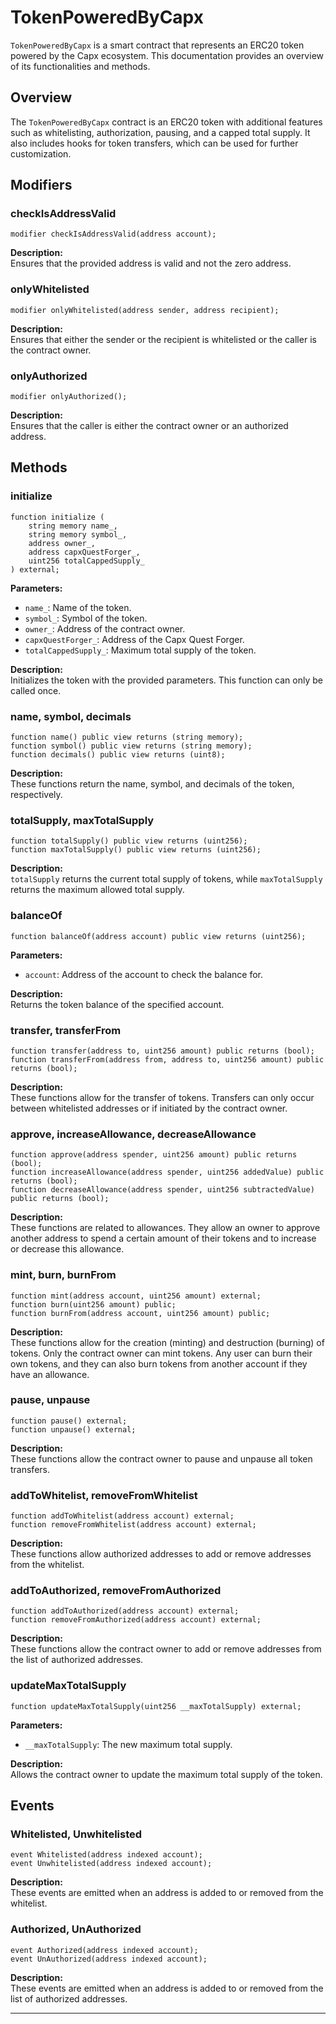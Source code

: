 
# TokenPoweredByCapx

`TokenPoweredByCapx` is a smart contract that represents an ERC20 token powered by the Capx ecosystem. This documentation provides an overview of its functionalities and methods.

## Overview

The `TokenPoweredByCapx` contract is an ERC20 token with additional features such as whitelisting, authorization, pausing, and a capped total supply. It also includes hooks for token transfers, which can be used for further customization.

## Modifiers

### checkIsAddressValid

```solidity
modifier checkIsAddressValid(address account);
```

**Description:**  
Ensures that the provided address is valid and not the zero address.

### onlyWhitelisted

```solidity
modifier onlyWhitelisted(address sender, address recipient);
```

**Description:**  
Ensures that either the sender or the recipient is whitelisted or the caller is the contract owner.

### onlyAuthorized

```solidity
modifier onlyAuthorized();
```

**Description:**  
Ensures that the caller is either the contract owner or an authorized address.

## Methods

### initialize

```solidity
function initialize (
    string memory name_, 
    string memory symbol_,
    address owner_,
    address capxQuestForger_,
    uint256 totalCappedSupply_
) external;
```

**Parameters:**
- `name_`: Name of the token.
- `symbol_`: Symbol of the token.
- `owner_`: Address of the contract owner.
- `capxQuestForger_`: Address of the Capx Quest Forger.
- `totalCappedSupply_`: Maximum total supply of the token.

**Description:**  
Initializes the token with the provided parameters. This function can only be called once.

### name, symbol, decimals

```solidity
function name() public view returns (string memory);
function symbol() public view returns (string memory);
function decimals() public view returns (uint8);
```

**Description:**  
These functions return the name, symbol, and decimals of the token, respectively.

### totalSupply, maxTotalSupply

```solidity
function totalSupply() public view returns (uint256);
function maxTotalSupply() public view returns (uint256);
```

**Description:**  
`totalSupply` returns the current total supply of tokens, while `maxTotalSupply` returns the maximum allowed total supply.

### balanceOf

```solidity
function balanceOf(address account) public view returns (uint256);
```

**Parameters:**
- `account`: Address of the account to check the balance for.

**Description:**  
Returns the token balance of the specified account.

### transfer, transferFrom

```solidity
function transfer(address to, uint256 amount) public returns (bool);
function transferFrom(address from, address to, uint256 amount) public returns (bool);
```

**Description:**  
These functions allow for the transfer of tokens. Transfers can only occur between whitelisted addresses or if initiated by the contract owner.

### approve, increaseAllowance, decreaseAllowance

```solidity
function approve(address spender, uint256 amount) public returns (bool);
function increaseAllowance(address spender, uint256 addedValue) public returns (bool);
function decreaseAllowance(address spender, uint256 subtractedValue) public returns (bool);
```

**Description:**  
These functions are related to allowances. They allow an owner to approve another address to spend a certain amount of their tokens and to increase or decrease this allowance.

### mint, burn, burnFrom

```solidity
function mint(address account, uint256 amount) external;
function burn(uint256 amount) public;
function burnFrom(address account, uint256 amount) public;
```

**Description:**  
These functions allow for the creation (minting) and destruction (burning) of tokens. Only the contract owner can mint tokens. Any user can burn their own tokens, and they can also burn tokens from another account if they have an allowance.

### pause, unpause

```solidity
function pause() external;
function unpause() external;
```

**Description:**  
These functions allow the contract owner to pause and unpause all token transfers.

### addToWhitelist, removeFromWhitelist

```solidity
function addToWhitelist(address account) external;
function removeFromWhitelist(address account) external;
```

**Description:**  
These functions allow authorized addresses to add or remove addresses from the whitelist.

### addToAuthorized, removeFromAuthorized

```solidity
function addToAuthorized(address account) external;
function removeFromAuthorized(address account) external;
```

**Description:**  
These functions allow the contract owner to add or remove addresses from the list of authorized addresses.

### updateMaxTotalSupply

```solidity
function updateMaxTotalSupply(uint256 __maxTotalSupply) external;
```

**Parameters:**
- `__maxTotalSupply`: The new maximum total supply.

**Description:**  
Allows the contract owner to update the maximum total supply of the token.

## Events

### Whitelisted, Unwhitelisted

```solidity
event Whitelisted(address indexed account);
event Unwhitelisted(address indexed account);
```

**Description:**  
These events are emitted when an address is added to or removed from the whitelist.

### Authorized, UnAuthorized

```solidity
event Authorized(address indexed account);
event UnAuthorized(address indexed account);
```

**Description:**  
These events are emitted when an address is added to or removed from the list of authorized addresses.

---
